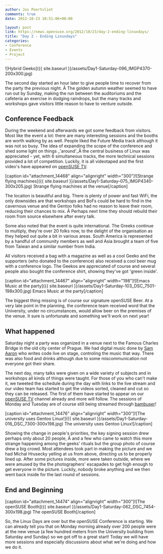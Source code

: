 ```yaml
---
author: Jos Poortvliet
comments: true
date: 2012-10-23 10:51:06+00:00

layout: post
link: https://news.opensuse.org/2012/10/23/day-2-ending-linuxdays/
title: "Day 2 - Ending Linuxdays"
categories:
- Conference
- Events
- Project
---
```

![Hybrid Geeko]({{ site.baseurl }}/assets/Day1-Saturday-096_IMGP4370-200x300.jpg)

The second day started an hour later to give people time to recover from the party the previous night. Â The golden autumn weather seemed to have run out by Sunday, making the run between the auditoriums and the cafeteria an exercise in dodging raindrops, but the many tracks and workshops gave visitors little reason to have to venture outside.<!-- more -->


## Conference Feedback


During the weekend and afterwards we got some feedback from visitors. Most like the event a lot: there are many interesting sessions and the booths are worth walking by as well. People liked the Future Media track although it was not so busy. The idea of expanding the scope of the conference and shed some light on things _'around'_Â the central business of Linux was appreciated - yet, with 6 simultaneous tracks, the more technical sessions provided a lot of competition. Luckily, it is all videotaped and the first video's have appeared on [openSUSE TV](http://www.youtube.com/openSUSEtv).

[caption id="attachment_14468" align="alignright" width="300"]![Strange flying machines]({{ site.baseurl }}/assets/Day1-Saturday-075_IMGP4340-300x205.jpg) Strange flying machines at the venue[/caption]

The location is beautiful and big. There is plenty of power and fast WiFi, the only downsides are that workshops and BoFs could be hard to find in the cavernous venue and the Gentoo folks had no reason to leave their room, reducing their chances to mix. Â Perhaps next time they should rebuild their room from source elsewhere after every talk.

Some also noted that the event is quite international. The Greeks continue to multiply, they're over 20 folks now, to the delight of the organisation as they helped out quite a bit in various areas. South America is represented by a handful of community members as well and Asia brought a team of five from Taiwan and a similar number from India.

All visitors received a bag with a magazine as well as a cool Geeko and the supporters (who donated to the conference) also received a cool beer mug with a conference logo. The Geekos are appreciated of course and several people also bought the conference shirt, showing they've got 'green inside'.

[caption id="attachment_14467" align="alignright" width="198"]![Emacs Music at the party]({{ site.baseurl }}/assets/Day1-Saturday-103_DSC_7501-198x300.jpg) Emacs Music at the party[/caption]

The biggest thing missing is of course our signature openSUSE Beer. At a very late point in the planning, the conference team received word that the University, under no circumstances, would allow beer on the premises of the venue. It sure is unfortunate and something we'll work on next year!



## What happened


Saturday night a party was organized in a venue next to the Famous Charles Bridge in the old city center of Prague. We had digital music done by [Sam Aaron](http://sam.aaron.name/) who writes code live on stage, controling the music that way. There was also food and drinks although due to some miscommunication not everyone got their share.

The next day, many talks were given on a wide variety of subjects and in workshops all kinds of things were taught. For those of you who can't make it, we tweeted the schedule during the day with links to the live stream and our video team has started to get the videos sorted, cleaned and cut so they can be released. The first of them have started to appear on our [openSUSE TV](http://www.youtube.com/openSUSEtv) channel already and more will follow. The sessions of Monday and Tuesday are of course still being streamed through [bambuser](http://bambuser.com/channel/opensusetv)!

[caption id="attachment_14476" align="alignright" width="300"]![The university uses Gentoo Linux!]({{ site.baseurl }}/assets/Day1-Saturday-016_DSC_7300-300x198.jpg) The university uses Gentoo Linux![/caption]

Showing the change in people's priorities, the key signing session drew perhaps only about 20 people, Â and a few who came to watch this more strange happening among the geeks' rituals but the group photo of course drew a big crowd. Most attendees took part in making the picture and we had 	Michal Hrusecky yelling at us from above, directing us to be properly lined up. After some pictures inside, more were taken outside, where we were amused by the the photographers' escapades to get high enough to get everyone in the picture. Luckily, nobody broke anything and we then went back inside for the last round of sessions.



## End and Beginning



[caption id="attachment_14474" align="alignright" width="300"]![The openSUSE Booth]({{ site.baseurl }}/assets/Day1-Saturday-062_DSC_7454-300x198.jpg) The openSUSE Booth[/caption]

So, the Linux Days are over but the openSUSE Conference is starting. We can already tell you that on Monday morning already over 200 people were at the new venue (a few hundred meters from the University building from Saturday and Sunday) so we got off to a great start! Today we will have more sessions and especially discussions about what we're doing and how we do it.		
